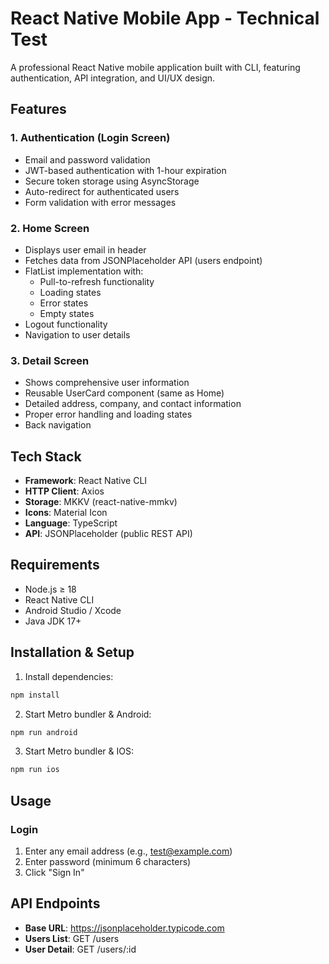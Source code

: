 # React Native Mobile App - Technical Test

A professional React Native mobile application built with CLI, featuring authentication, API integration, and UI/UX design.

## Features

### 1. Authentication (Login Screen)
- Email and password validation
- JWT-based authentication with 1-hour expiration
- Secure token storage using AsyncStorage
- Auto-redirect for authenticated users
- Form validation with error messages

### 2. Home Screen
- Displays user email in header
- Fetches data from JSONPlaceholder API (users endpoint)
- FlatList implementation with:
  - Pull-to-refresh functionality
  - Loading states
  - Error states
  - Empty states
- Logout functionality
- Navigation to user details

### 3. Detail Screen
- Shows comprehensive user information
- Reusable UserCard component (same as Home)
- Detailed address, company, and contact information
- Proper error handling and loading states
- Back navigation

## Tech Stack

- **Framework**: React Native CLI
- **HTTP Client**: Axios
- **Storage**: MKKV (react-native-mmkv)
- **Icons**: Material Icon
- **Language**: TypeScript
- **API**: JSONPlaceholder (public REST API) 

## Requirements

- Node.js ≥ 18
- React Native CLI
- Android Studio / Xcode
- Java JDK 17+

## Installation & Setup

1. Install dependencies:
```bash
npm install
```

2. Start Metro bundler & Android:
```bash
npm run android
```

3. Start Metro bundler & IOS:
```bash
npm run ios
```

## Usage

### Login
1. Enter any email address (e.g., test@example.com)
2. Enter password (minimum 6 characters)
3. Click "Sign In"

## API Endpoints

- **Base URL**: https://jsonplaceholder.typicode.com
- **Users List**: GET /users
- **User Detail**: GET /users/:id

